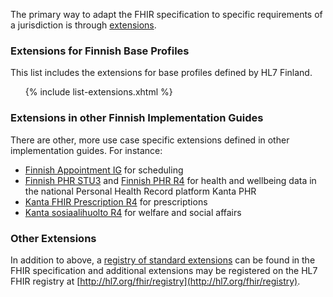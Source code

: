 The primary way to adapt the FHIR specification to specific requirements of a jurisdiction is
through [extensions](http://hl7.org/fhir/R4/extensibility.html).

### Extensions for Finnish Base Profiles

This list includes the extensions for base profiles defined by HL7 Finland.

<ul>
{% include list-extensions.xhtml %}
</ul>

### Extensions in other Finnish Implementation Guides

There are other, more use case specific extensions defined in other implementation guides. For
instance:
* [Finnish Appointment IG](https://simplifier.net/finnishappointment) for scheduling
* [Finnish PHR STU3](https://simplifier.net/FinnishPHR) and
  [Finnish PHR R4](https://simplifier.net/FinnishPHRR4) for health and wellbeing data in the
  national Personal Health Record platform Kanta PHR
* [Kanta FHIR Prescription R4](https://simplifier.net/PrescriptionR4) for prescriptions
* [Kanta sosiaalihuolto R4](https://simplifier.net/Kanta-sosiaalihuolto-R4) for welfare and social
  affairs

### Other Extensions

In addition to above, a
[registry of standard extensions](http://hl7.org/fhir/R4/extensibility-registry.html) can
be found in the FHIR specification and additional extensions may be registered on the HL7 FHIR
registry at [http://hl7.org/fhir/registry](http://hl7.org/fhir/registry).
